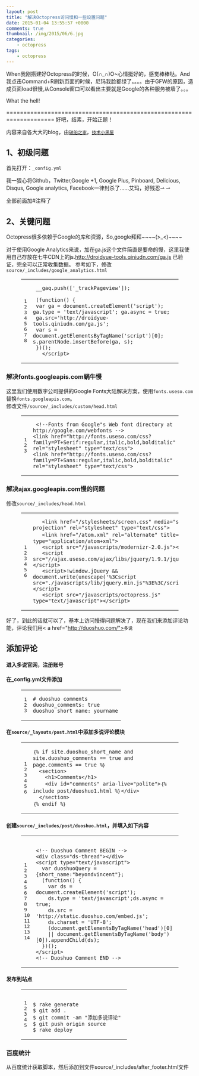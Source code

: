 ```yaml
---
layout: post
title: "解决Octopress访问慢和一些设置问题"
date: 2015-01-04 13:55:57 +0800
comments: true
thumbnail: /img/2015/06/6.jpg
categories: 
    - octopress
tags: 
    - octopress
---
```

When我刚搭建好Octopress的时候，O(∩_∩)O~心情挺好的，感觉棒棒哒。<!--more-->And我点击Command+R刷新页面的时候，尼玛我脸都绿了。。。。由于GFW的原因，造成页面load很慢,从Console窗口可以看出主要就是Google的各种服务被墙了。。。<p>  

<b1>What the hell!</b1>

====================================================================
好吧，结素，开始正题！</p>
内容来自各大大的blog，由<a href="http://beyondvincent.com/blog/2013/07/27/107-hello-page-of-github/"><code>破船之家</code></a>，<a href="http://droidyue.com/blog/2014/06/22/fix-octopress-slow-loading-speed-issue-in-china-mainland/"><code>技术小黑屋</code></a></p>

<h2>1、初级问题</h2>
首先打开：<code>_config.yml</code></p>
我一狠心将Github，Twitter,Google +1, Google Plus, Pinboard, Delicious, Disqus, Google analytics, Facebook一律封杀了......艾玛，好残忍⇀ ⇀ </p>
全部前面加#注释了</p>

<h2>2、关键问题</h2>
Octopress很多依赖于Google的库和资源，So,google拜拜~~~~(>_<)~~~~ </p>

对于使用Google Analytics来说，加在ga.js这个文件简直是要命的慢，这里我使用自己存放在七牛CDN上的js.<a href="http://droidyue-tools.qiniudn.com/ga.js">http://droidyue-tools.qiniudn.com/ga.js</a> 已验证，完全可以正常收集数据。
参考如下，修改<code>source/_includes/google_analytics.html</code></p>

<figure class='code'><figcaption><span></span></figcaption><div class="highlight"><table><tr><td class="gutter"><pre class="line-numbers"><span class='line-number'>1</span>
<span class='line-number'>2</span>
<span class='line-number'>3</span>
<span class='line-number'>4</span>
<span class='line-number'>5</span>
<span class='line-number'>6</span>
<span class='line-number'>7</span>
<span class='line-number'>8</span>
</pre></td><td class='code'><pre><code class='html'><span class='line'> __gaq.push([&#39;_trackPageview&#39;]);
</span><span class='line'>
</span><span class='line'> (function() {
</span><span class='line'> var ga = document.createElement(&#39;script&#39;); ga.type = &#39;text/javascript&#39;; ga.async = true;
</span><span class='line'> ga.src=&#39;http://droidyue-tools.qiniudn.com/ga.js&#39;;
</span><span class='line'> var s = document.getElementsByTagName(&#39;script&#39;)[0]; s.parentNode.insertBefore(ga, s);
</span><span class='line'> })();
</span><span class='line'>   <span class="nt">&lt;/script&gt;</span>
</span></code></pre></td></tr></table></div></figure>


<h3>解决fonts.googleapis.com蜗牛慢</h3>

<p>这里我们使用数字公司提供的Google Fonts大陆解决方案，使用<code>fonts.useso.com</code>替换<code>fonts.googleapis.com</code>。<br/>
修改文件<code>/source/_includes/custom/head.html</code></p>

<figure class='code'><figcaption><span></span></figcaption><div class="highlight"><table><tr><td class="gutter"><pre class="line-numbers"><span class='line-number'>1</span>
<span class='line-number'>2</span>
<span class='line-number'>3</span>
</pre></td><td class='code'><pre><code class='html'><span class='line'> <span class="c">&lt;!--Fonts from Google&quot;s Web font directory at http://google.com/webfonts --&gt;</span>
</span><span class='line'><span class="nt">&lt;link</span> <span class="na">href=</span><span class="s">&quot;http://fonts.useso.com/css?family=PT+Serif:regular,italic,bold,bolditalic&quot;</span> <span class="na">rel=</span><span class="s">&quot;stylesheet&quot;</span> <span class="na">type=</span><span class="s">&quot;text/css&quot;</span><span class="nt">&gt;</span>
</span><span class='line'><span class="nt">&lt;link</span> <span class="na">href=</span><span class="s">&quot;http://fonts.useso.com/css?family=PT+Sans:regular,italic,bold,bolditalic&quot;</span> <span class="na">rel=</span><span class="s">&quot;stylesheet&quot;</span> <span class="na">type=</span><span class="s">&quot;text/css&quot;</span><span class="nt">&gt;</span>
</span></code></pre></td></tr></table></div></figure>


<h3>解决ajax.googleapis.com慢的问题</h3>

<p>修改<code>source/_includes/head.html</code></p>

<figure class='code'><figcaption><span></span></figcaption><div class="highlight"><table><tr><td class="gutter"><pre class="line-numbers"><span class='line-number'>1</span>
<span class='line-number'>2</span>
<span class='line-number'>3</span>
<span class='line-number'>4</span>
<span class='line-number'>5</span>
<span class='line-number'>6</span>
</pre></td><td class='code'><pre><code class='html'><span class='line'>   <span class="nt">&lt;link</span> <span class="na">href=</span><span class="s">&quot;/stylesheets/screen.css&quot;</span> <span class="na">media=</span><span class="s">&quot;screen, projection&quot;</span> <span class="na">rel=</span><span class="s">&quot;stylesheet&quot;</span> <span class="na">type=</span><span class="s">&quot;text/css&quot;</span><span class="nt">&gt;</span>
</span><span class='line'>   <span class="nt">&lt;link</span> <span class="na">href=</span><span class="s">&quot;/atom.xml&quot;</span> <span class="na">rel=</span><span class="s">&quot;alternate&quot;</span> <span class="na">title=</span><span class="s">&quot;技术小黑屋&quot;</span> <span class="na">type=</span><span class="s">&quot;application/atom+xml&quot;</span><span class="nt">&gt;</span>
</span><span class='line'>   <span class="nt">&lt;script </span><span class="na">src=</span><span class="s">&quot;/javascripts/modernizr-2.0.js&quot;</span><span class="nt">&gt;&lt;/script&gt;</span>
</span><span class='line'>   <span class="nt">&lt;script </span><span class="na">src=</span><span class="s">&quot;//ajax.useso.com/ajax/libs/jquery/1.9.1/jquery.min.js&quot;</span><span class="nt">&gt;&lt;/script&gt;</span>
</span><span class='line'>   <span class="nt">&lt;script&gt;</span><span class="o">!</span><span class="nb">window</span><span class="p">.</span><span class="nx">jQuery</span> <span class="o">&amp;&amp;</span> <span class="nb">document</span><span class="p">.</span><span class="nx">write</span><span class="p">(</span><span class="nx">unescape</span><span class="p">(</span><span class="s1">&#39;%3Cscript src=&quot;./javascripts/lib/jquery.min.js&quot;%3E%3C/script%3E&#39;</span><span class="p">))</span><span class="nt">&lt;/script&gt;</span>
</span><span class='line'>   <span class="nt">&lt;script </span><span class="na">src=</span><span class="s">&quot;/javascripts/octopress.js&quot;</span> <span class="na">type=</span><span class="s">&quot;text/javascript&quot;</span><span class="nt">&gt;&lt;/script&gt;</span>
</span></code></pre></td></tr></table></div></figure>

</p>

好了，到此的话就可以了，基本上访问慢得问题解决了，现在我们来添加评论功能，评论我们用< a href="http://duoshuo.com/"><code>多说</code></a></p>

<h2>添加评论</h2>
<h4>进入多说官网，注册账号</h4>
<h4>在_config.yml文件添加</h4>
<figure class='code'><div class="highlight"><table><tr><td class="gutter"><pre class="line-numbers"><span class='line-number'>1</span>
<span class='line-number'>2</span>
<span class='line-number'>3</span>
</pre></td><td class='code'><pre><code class=''><span class='line'># duoshuo comments
</span><span class='line'>duoshuo_comments: true
</span><span class='line'>duoshuo_short_name: yourname</span></code></pre></td></tr></table></div></figure>


<h4>在<code>source/_layouts/post.html</code>中添加多说评论模块</h4>

<figure class='code'><div class="highlight"><table><tr><td class="gutter"><pre class="line-numbers"><span class='line-number'>1</span>
<span class='line-number'>2</span>
<span class='line-number'>3</span>
<span class='line-number'>4</span>
<span class='line-number'>5</span>
<span class='line-number'>6</span>
</pre></td><td class='code'><pre><code class=''><span class='line'>｛% if site.duoshuo_short_name and site.duoshuo_comments == true and page.comments == true %｝
</span><span class='line'>  &lt;section&gt;
</span><span class='line'>    &lt;h1&gt;Comments&lt;/h1&gt;
</span><span class='line'>    &lt;div id="comments" aria-live="polite"&gt;｛% include post/duoshuo1.html %｝&lt;/div&gt;
</span><span class='line'>  &lt;/section&gt;
</span><span class='line'>｛% endif %｝</span></code></pre></td></tr></table></div></figure>


<h4>创建<code>source/_includes/post/duoshuo.html</code>，并填入如下内容</h4>

<figure class='code'><div class="highlight"><table><tr><td class="gutter"><pre class="line-numbers">
<span class='line-number'>1</span>
<span class='line-number'>2</span>
<span class='line-number'>3</span>
<span class='line-number'>4</span>
<span class='line-number'>5</span>
<span class='line-number'>6</span>
<span class='line-number'>7</span>
<span class='line-number'>8</span>
<span class='line-number'>9</span>
<span class='line-number'>10</span>
<span class='line-number'>11</span>
<span class='line-number'>12</span>
<span class='line-number'>13</span>
<span class='line-number'>14</span>
</pre></td><td class='code'><pre><code class=''>
<span class='line'>&lt;!-- Duoshuo Comment BEGIN --&gt;
</span><span class='line'>&lt;div class="ds-thread"&gt;&lt;/div&gt;
</span><span class='line'>&lt;script type="text/javascript"&gt;
</span><span class='line'>  var duoshuoQuery = {short_name:"beyondvincent"};
</span><span class='line'>  (function() {
</span><span class='line'>    var ds = document.createElement('script');
</span><span class='line'>    ds.type = 'text/javascript';ds.async = true;
</span><span class='line'>    ds.src = 'http://static.duoshuo.com/embed.js';
</span><span class='line'>    ds.charset = 'UTF-8';
</span><span class='line'>    (document.getElementsByTagName('head')[0] 
</span><span class='line'>    || document.getElementsByTagName('body')[0]).appendChild(ds);
</span><span class='line'>  })();
</span><span class='line'>&lt;/script&gt;
</span><span class='line'>&lt;!-- Duoshuo Comment END --&gt;</span></code></pre></td></tr></table></div></figure>


<h4>发布到站点</h4>

<figure class='code'><div class="highlight"><table><tr><td class="gutter"><pre class="line-numbers">
<span class='line-number'>1</span>
<span class='line-number'>2</span>
<span class='line-number'>3</span>
<span class='line-number'>4</span>
<span class='line-number'>5</span>
</pre></td><td class='code'><pre><code class=''>
<span class='line'>$ rake generate
</span><span class='line'>$ git add .
</span><span class='line'>$ git commit -am "添加多说评论" 
</span><span class='line'>$ git push origin source
</span><span class='line'>$ rake deploy</span></code></pre></td></tr></table></div></figure>

<h3>百度统计</h3>
从百度统计获取脚本，然后添加到文件source/_includes/after_footer.html文件
